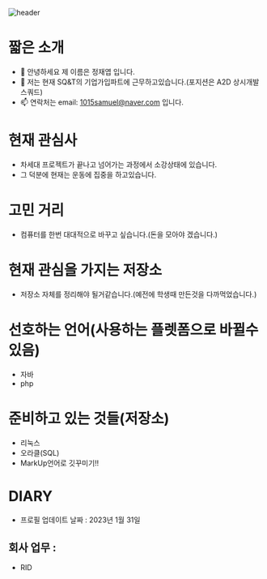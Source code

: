 ![header](https://capsule-render.vercel.app/api?type=waving&color=timeAuto&height=300&text=Welcome!&desc=YeopjaeMon%20GitHub&fontSize=90)

# 짧은 소개
- 👋 안녕하세요 제 이름은 정재엽 입니다.
- 🌱 저는 현재 SQ&T의 기업가입파트에 근무하고있습니다.(포지션은 A2D 상시개발 스쿼드)
- 📫 연락처는 email: 1015samuel@naver.com 입니다.

# 현재 관심사
* 차세대 프로젝트가 끝나고 넘어가는 과정에서 소강상태에 있습니다.
* 그 덕분에 현재는 운동에 집중을 하고있습니다.

# 고민 거리
* 컴퓨터를 한번 대대적으로 바꾸고 싶습니다.(돈을 모아야 겠습니다.)
  
# 현재 관심을 가지는 저장소
* 저장소 자체를 정리해야 될거같습니다.(예전에 학생때 만든것을 다까먹었습니다.)
  
# 선호하는 언어(사용하는 플렛폼으로 바뀔수 있음)
* 자바
* php

# 준비하고 있는 것들(저장소)
* 리눅스
* 오라클(SQL)
* MarkUp언어로 깃꾸미기!!

# DIARY
- 프로필 업데이트 날짜 : 2023년 1월 31일

## 회사 업무 :
* RID   
